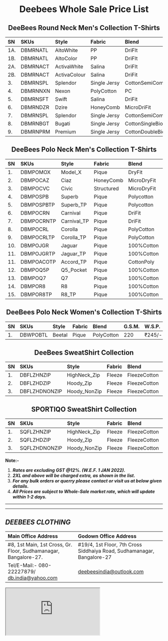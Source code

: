 
<h1 align="center">Deebees Whole Sale Price List</h1>
<h2 align="center">DeeBees Round Neck Men's Collection T-Shirts</h2>

|SN|SKUs|Style|Fabric|Blend|G.S.M.|W.S.P.|2XL|3XL|
|:---|:---|:---|:---|:---|:---|:---|:---|:---|
|1A.|DBMRNATL|AltoWhite|PP|DriFIt|110|₹49/-|₹59/-|₹64/-|
|1B.|DBMRNATL|AltoColor|PP|DriFIt|110|₹55/-|₹65/-|₹70/-|
|2A.|DBMRNACT|ActivaWhite|Salina|DriFIt|130|₹59/-|₹69/-|₹79/-|
|2B.|DBMRNACT|ActivaColour|Salina|DriFit|130|₹65/-|₹75/-|₹85/-|
|3.|DBMRNSPL|Splendor|Single Jersy|CottonSemiComb|150|₹105/-|₹115/-|₹125/-|
|4.|DBMRNNXN|Nexon|PolyCotton|PC|180|₹105/-|₹115/-|₹125/-|
|5.|DBMRNSFT|Swift|Salina|DriFit|160|₹85/-|₹85/-|₹95/-|
|6.|DBMRNDZR|Dzire|HoneyComb|MicroDriFit|200|₹95/-|₹95/-|₹105/-|
|7.|DBMRNSPL|Splendor|Single Jersy|CottonSemiComb|150|₹105/-|₹115/-|₹125/-|
|8.|DBMRNBGT|Bugati|Single Jersy|CottonSingleBio|200|₹145/-|₹155/-|₹165/-|
|9.|DBMRNPRM|Premium|Single Jersy|CottonDoubleBio|200|₹165/-|₹175/-|₹185/-|

<h2 align="center">DeeBees Polo Neck Men's Collection T-Shirts</h2>

|SN|SKUs|Style|Fabric|Blend|G.S.M.|W.S.P.|2XL|3XL|
|:---|:---|:---|:---|:---|:---|:---|:---|:---|
|1.|DBMPOMOX|Model_X|Pique|DryFit|180 |₹135/-|₹135/-|₹160/-|
|2.|DBMPOCAZ|Ciaz|HoneyComb|MicroDryFit|200|₹135/-|₹135/-|₹160/-|
|3.|DBMPOCVC|Civic|Structured|MicroDryFit|210|₹185/-|₹185/-|₹210/-|
|4.|DBMPOSPB|Superb|Pique|Polycotton|220|₹175/-|₹175/-|₹200/-|
|5.|DBMPOSPBTP|Superb_TP|Pique|Polycotton|220|₹185/-|₹185/-|₹210/-|
|6.|DBMPOCRN|Carnival|Pique|DriFit|200|₹185/-|₹185/-|₹210/-|
|7.|DBMPOCRNTP|Carnival_TP|Pique|DriFit|200|₹195/-|₹195/-|₹220/-|
|8.|DBMPOCRL|Corolla|Pique|PolyCotton|240|₹215/-|₹225/-|₹240/-|
|9.|DBMPOCRLTP|Corolla_TP|Pique|PolyCotton|240|₹225/-|₹235/-|₹250/-|
|10.|DBMPOJGR|Jaguar|Pique|100%Cotton|240|₹245/-|₹245/-|₹270/-|
|11.|DBMPOJGRTP|Jaguar_TP|Pique|100%Cotton|240|₹255/-|₹255/-|₹280/-|
|11.|DBMPOACOTP|Accord_TP|Pique|CottonPoly|220|₹255/-|₹265/-|₹280/-|
|12.|DBMPOQ5P|Q5_Pocket|Pique|100%Cotton|260|₹275/-|₹275/-|₹300/-|
|13.|DBMPOQ7|Q7|Pique|100%Cotton|260|₹285/-|₹295/-|₹320/-|
|14.|DBMPOR8|R8|Pique|100%Cotton|260|₹285/-|₹285/-|₹320/-|
|15.|DBMPOR8TP|R8_TP|Pique|100%Cotton|260|₹295/-|₹305/-|₹330/-|

<h2 align="center">DeeBees Polo Neck Women's Collection T-Shirts</h2>

|SN|SKUs|Style|Fabric|Blend|G.S.M.|W.S.P.|2XL|3XL|
|:---|:---|:---|:---|:---|:---|:---|:---|:---|
|1.|DBWPOBTL|Beetal|Pique|PolyCotton|220|₹245/-|₹245/-|₹270/-|

<h2 align="center">DeeBees SweatShirt Collection</h2>

|SN|SKUs|Style|Fabric|Blend|G.S.M.|W.S.P.|2XL|3XL|
|:---|:---|:---|:---|:---|:---|:---|:---|:---|
|1.|DBFLZHNZIP|HighNeck_Zip|Fleeze|FleezeCotton|300|₹395/-|₹410/-|₹425/-|
|2.|DBFLZHDZIP|Hoody_Zip|Fleeze|FleezeCotton|300|₹395/-|₹410/-|₹425/-|
|3.|DBFLZHDNONZIP|Hoody_NonZip|Fleeze|FleezeCotton|300|₹350/-|₹410/-|₹425/-|

<h2 align="center">SPORTIQO SweatShirt Collection</h2>

|SN|SKUs|Style|Fabric|Blend|G.S.M.|W.S.P.|2XL|3XL|
|:---|:---|:---|:---|:---|:---|:---|:---|:---|
|1.|SQFLZHNZIP|HighNeck_Zip|Fleeze|FleezeCotton|330|₹595/-|₹610/-|₹625/-|
|2.|SQFLZHDZIP|Hoody_Zip|Fleeze|FleezeCotton|330|₹595/-|₹610/-|₹625/-|
|3.|SQFLZHDNONZIP|Hoody_NonZip|Fleeze|FleezeCotton|330|₹550/-|₹610/-|₹625/-|

__Note:-__
1. ___Rates are excluding GST @12%. _(W.E.F. 1 JAN 2022)_.___
1. ___2XL and above will be charged extra, as shown in the list.___
1. ___For any bulk orders or querry please contact or visit us at below given details.___
1. ___All Prices are subject to Whole-Sale market rate, which will update within 1-2 days.___


---
---
## ___DEEBEES CLOTHING___

|Main Office Address|Godown Office Address|
|:---|:---|
|#8, 1st Main, 1st Cross, Gr. Floor, Sudhamanagar, Bangalore-27.|#19/4, 1st Floor, 7th Cross Siddhaiya Road, Sudhamanagar, Bangalore-27|
|Tel/E-Mail:- 080-22227879/ db.india@yahoo.com|deebeesindia@outlook.com|


<iframe src="https://docs.google.com/spreadsheets/d/e/2PACX-1vSCMsFiM0tCG5bKbZmCu3cYo_R1b-WXZnmJP7aMaayuY5LIMAMEs60H84ddiWyLaA/pubhtml?gid=73284293&amp;single=true&amp;widget=true&amp;headers=false"></iframe>
